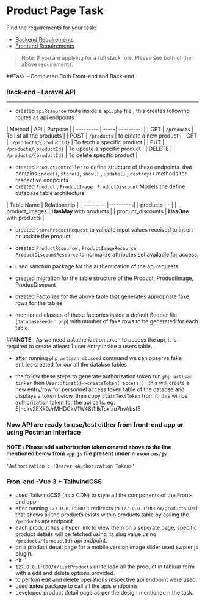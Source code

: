# Product Page Task

Find the requirements for your task:  
- [Backend Requirements](./requirements/backend/README.md)
- [Frontend Requirements](./requirements/frontend/README.md)

> Note: If you are applying for a full stack role. Please see both of the above requirements.


##Task - Completed Both Front-end and Back-end

### Back-end - Laravel API

------------
- created `apiResource` route inside a `api.php` file , this creates following routes as api endpoints

| Method      | API | Purpose |
| --------- | -----| --------- :|
| GET  | ` /products ` | To list all the products |
| POST     |   `/products` | to create a new product |
| GET      |   ` /products/{productId}` | To fetch a specific product  |
| PUT      |    ` /products/{productId}` | To update a specific product |
| DELETE      |    `/products/{productId}` | To delete specific product |

- created `ProductController` to define structure of these endpoints. that contains `index()`, `store()`, `show()` , `update()` , `destroy()` methods for respective endpoints
- created `Product` , `ProductImage` ,  `ProductDiscount` Models the define database table architecture.

| Table Name     | Relationship |
| --------- |--------- :|
| products  |  - |
| product_images     |   **HasMay** with products |
| product_discounts      |   **HasOne** with products |

- created `StoreProductRequest` to validate input values received to insert or update the product.

- created `ProductResource` , `ProductImageResource`, `ProductDiscountResource` to normalize attributes set available for access.

- used sanctum package for the authentication of the api requests.

- created migration for the table structure of the Product, ProductImage, ProducDiscount 

- created Factories for the above table that generates appropriate fake rows for the tables

- mentioned classes of these factories inside a default Seeder file (`DatabaseSeeder.php`) with number of fake rows to be generated for each table.

###**NOTE** : As we need a Autherization token to access the api, it is required to create atleast 1 user entry inside a users table.

- after running `php artisan db:seed` command we can observe fake entries created for our all the databse tables.

- the follow these steps to generate authorization token 
	 	run ` php artisan tinker ` 
		then `User::first()->createToken('access') ` this will create a new entry/row for personnel access token table of the databse and displays a token below. then copy `plainTextToken` from it, this will be authorization token for the api calls. 
		eg.    5|nckv2EXk0JrMHDCkV1W4St1lIkTsxIzo7hvAbsfE 

### Now API are ready to use/test either from front-end app or using Postman Interface



#### NOTE : Please add authorization token created above to the line mentioned below from `app.js` file present under `/resources/js`

`'Authorization': 'Bearer <Authorization Token>'`

### Fron-end -Vue 3 + TailwindCSS
- used TailwindCSS (as a CDN) to style all the components of the Front-end app
- after running `127.0.0.1:800` it redirects to `127.0.0.1:800/#/products` usrl that shows all the products exists within products table by calling the `/products` api endpoint.
- each prodcut has a hyper link to view them on a seperate page, specific product details will be fetched using its slug value using` /products/{productId}` api endpoint.
- on a product detail page for a mobile version image slider used swpier js plugin.
- hit ''
- `127.0.0.1:800/#/listProducts` url to load all the product in tabluar form with a edit and delete options provided.
- to perfom edit and delete operations respective api endpoint were used.
- used **axios** package to call all the apis endpoints
- developed product detail page as per the design mentioned n the task.
